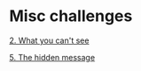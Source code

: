 # Misc challenges


[2. What you can't see](./2.%20What%20you%20can't%20see)


[5. The hidden message](./5.%20The%20hidden%20message)
<!-- - [1. Not gonna get me](./1.%20Not%20gonna%20get%20me) -->
